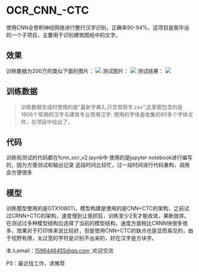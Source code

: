 # OCR_CNN_-CTC
使用CNN全卷积神经网络进行整行汉字识别，正确率90-94%，这项目是我毕设的一个子项目，主要用于识别建筑图纸中的文字。

## 效果
训练数据为200万的类似下面的图片：
![](https://github.com/mengjiexu/OCR_CNN_-CTC/raw/master/images_result/train.png)
测试图片：
![](https://github.com/mengjiexu/OCR_CNN_-CTC/raw/master/images_result/test.jpg)
测试结果：
![](https://github.com/mengjiexu/OCR_CNN_-CTC/raw/master/images_result/test2.png)


## 训练数据
> 训练数据生成时使用的是“最新字典3_只含常用字.csv”,这里面包含的是1806个常用的汉字与建筑专业常用汉字;
> 使用的字体是收集的60多个字体文件，在项目中给出了。

## 代码
训练和测试的代码都在fcnn_ocr_v2.ipynb中
使用的是jupyter notebook进行编写的，因为方便测试和输出记录
这段时间比较忙，过一段时间进行代码重构，调用会方便很多

## 模型
训练模型使用的是GTX1080Ti，模型构建是使用的是CNN+CTC的架构，之前试过CRNN+CTC的架构，速度慢到让我抓狂，训练至少2天才能收敛，果断放弃。
在测试过多种模型结构后选择了当前的模型结构，速度方面相比CRNN快很多很多，效果对于打印体来说比较好，但是使用CNN+CTC的缺点也是显而易见的，由于视野有限，太过宽的字符是识别不出来的，好在汉字是方块字。

本人email：1596446455@qq.com ,欢迎交流

PS：最近找工作，求推荐



